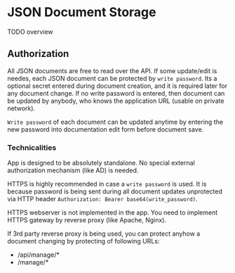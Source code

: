 JSON Document Storage
=====================

TODO overview


Authorization
-------------

All JSON documents are free to read over the API. If some update/edit is needes, each JSON document can be protected
by `write password`. Its a optional secret entered during document creation, and it is required later for any document change. If no write password is entered, then document can be updated by anybody, who knows the application URL (usable on private network).

`Write password` of each document can be updated anytime by entering the new password into documentation edit form before document save.

### Technicalities

App is designed to be absolutely standalone. No special external authorization mechanism (like AD) is needed.

HTTPS is highly recommended in case a `write password` is used. It is because password is being sent during all document updates unprotected via HTTP header `Authorization: Bearer base64(write_password)`.

HTTPS webserver is not implemented in the app. You need to implement HTTPS gateway by reverse proxy (like Apache, Nginx).

If 3rd party reverse proxy is being used, you can protect anyhow a document changing by protecting of following URLs:

 - /api/manage/*
 - /manage/*
 
